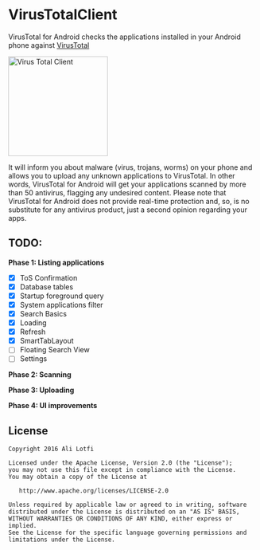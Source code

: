 VirusTotalClient
============

VirusTotal for Android checks the applications installed in your Android phone against
[VirusTotal](http://www.virustotal.com)

<img src="https://rawgit.com/alilotfi/VirusTotalClient/master/app/src/main/res/drawable-xxhdpi/img_logo.png" alt="Virus Total Client" width="200" height="200"/>

It will inform you about malware (virus, trojans, worms) on your phone and allows you to upload any
unknown applications to VirusTotal. In other words, VirusTotal for Android will get your
applications scanned by more than 50 antivirus, flagging any undesired content.
Please note that VirusTotal for Android does not provide real-time protection and, so, is no
substitute for any antivirus product, just a second opinion regarding your apps.

TODO:
--------

**Phase 1: Listing applications**
- [X] ToS Confirmation
- [X] Database tables
- [X] Startup foreground query
- [X] System applications filter
- [X] Search Basics
- [X] Loading
- [X] Refresh
- [X] SmartTabLayout
- [ ] Floating Search View
- [ ] Settings

**Phase 2: Scanning**

**Phase 3: Uploading**

**Phase 4: UI improvements**


License
-------

    Copyright 2016 Ali Lotfi

    Licensed under the Apache License, Version 2.0 (the "License");
    you may not use this file except in compliance with the License.
    You may obtain a copy of the License at

       http://www.apache.org/licenses/LICENSE-2.0

    Unless required by applicable law or agreed to in writing, software
    distributed under the License is distributed on an "AS IS" BASIS,
    WITHOUT WARRANTIES OR CONDITIONS OF ANY KIND, either express or implied.
    See the License for the specific language governing permissions and
    limitations under the License.